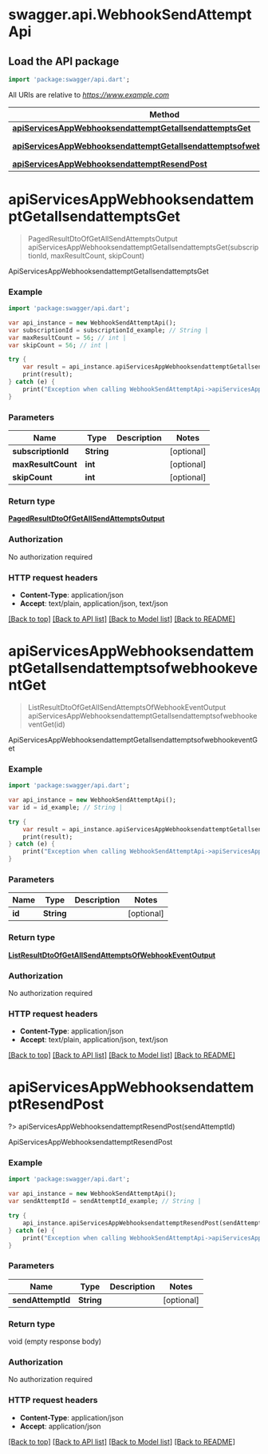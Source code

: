 # swagger.api.WebhookSendAttemptApi

## Load the API package
```dart
import 'package:swagger/api.dart';
```

All URIs are relative to *https://www.example.com*

Method | HTTP request | Description
------------- | ------------- | -------------
[**apiServicesAppWebhooksendattemptGetallsendattemptsGet**](WebhookSendAttemptApi.md#apiServicesAppWebhooksendattemptGetallsendattemptsGet) | **GET** /api/services/app/WebhookSendAttempt/GetAllSendAttempts | ApiServicesAppWebhooksendattemptGetallsendattemptsGet
[**apiServicesAppWebhooksendattemptGetallsendattemptsofwebhookeventGet**](WebhookSendAttemptApi.md#apiServicesAppWebhooksendattemptGetallsendattemptsofwebhookeventGet) | **GET** /api/services/app/WebhookSendAttempt/GetAllSendAttemptsOfWebhookEvent | ApiServicesAppWebhooksendattemptGetallsendattemptsofwebhookeventGet
[**apiServicesAppWebhooksendattemptResendPost**](WebhookSendAttemptApi.md#apiServicesAppWebhooksendattemptResendPost) | **POST** /api/services/app/WebhookSendAttempt/Resend | ApiServicesAppWebhooksendattemptResendPost


# **apiServicesAppWebhooksendattemptGetallsendattemptsGet**
> PagedResultDtoOfGetAllSendAttemptsOutput apiServicesAppWebhooksendattemptGetallsendattemptsGet(subscriptionId, maxResultCount, skipCount)

ApiServicesAppWebhooksendattemptGetallsendattemptsGet



### Example 
```dart
import 'package:swagger/api.dart';

var api_instance = new WebhookSendAttemptApi();
var subscriptionId = subscriptionId_example; // String | 
var maxResultCount = 56; // int | 
var skipCount = 56; // int | 

try { 
    var result = api_instance.apiServicesAppWebhooksendattemptGetallsendattemptsGet(subscriptionId, maxResultCount, skipCount);
    print(result);
} catch (e) {
    print("Exception when calling WebhookSendAttemptApi->apiServicesAppWebhooksendattemptGetallsendattemptsGet: $e\n");
}
```

### Parameters

Name | Type | Description  | Notes
------------- | ------------- | ------------- | -------------
 **subscriptionId** | **String**|  | [optional] 
 **maxResultCount** | **int**|  | [optional] 
 **skipCount** | **int**|  | [optional] 

### Return type

[**PagedResultDtoOfGetAllSendAttemptsOutput**](PagedResultDtoOfGetAllSendAttemptsOutput.md)

### Authorization

No authorization required

### HTTP request headers

 - **Content-Type**: application/json
 - **Accept**: text/plain, application/json, text/json

[[Back to top]](#) [[Back to API list]](../README.md#documentation-for-api-endpoints) [[Back to Model list]](../README.md#documentation-for-models) [[Back to README]](../README.md)

# **apiServicesAppWebhooksendattemptGetallsendattemptsofwebhookeventGet**
> ListResultDtoOfGetAllSendAttemptsOfWebhookEventOutput apiServicesAppWebhooksendattemptGetallsendattemptsofwebhookeventGet(id)

ApiServicesAppWebhooksendattemptGetallsendattemptsofwebhookeventGet



### Example 
```dart
import 'package:swagger/api.dart';

var api_instance = new WebhookSendAttemptApi();
var id = id_example; // String | 

try { 
    var result = api_instance.apiServicesAppWebhooksendattemptGetallsendattemptsofwebhookeventGet(id);
    print(result);
} catch (e) {
    print("Exception when calling WebhookSendAttemptApi->apiServicesAppWebhooksendattemptGetallsendattemptsofwebhookeventGet: $e\n");
}
```

### Parameters

Name | Type | Description  | Notes
------------- | ------------- | ------------- | -------------
 **id** | **String**|  | [optional] 

### Return type

[**ListResultDtoOfGetAllSendAttemptsOfWebhookEventOutput**](ListResultDtoOfGetAllSendAttemptsOfWebhookEventOutput.md)

### Authorization

No authorization required

### HTTP request headers

 - **Content-Type**: application/json
 - **Accept**: text/plain, application/json, text/json

[[Back to top]](#) [[Back to API list]](../README.md#documentation-for-api-endpoints) [[Back to Model list]](../README.md#documentation-for-models) [[Back to README]](../README.md)

# **apiServicesAppWebhooksendattemptResendPost**
?> apiServicesAppWebhooksendattemptResendPost(sendAttemptId)

ApiServicesAppWebhooksendattemptResendPost



### Example 
```dart
import 'package:swagger/api.dart';

var api_instance = new WebhookSendAttemptApi();
var sendAttemptId = sendAttemptId_example; // String | 

try { 
    api_instance.apiServicesAppWebhooksendattemptResendPost(sendAttemptId);
} catch (e) {
    print("Exception when calling WebhookSendAttemptApi->apiServicesAppWebhooksendattemptResendPost: $e\n");
}
```

### Parameters

Name | Type | Description  | Notes
------------- | ------------- | ------------- | -------------
 **sendAttemptId** | **String**|  | [optional] 

### Return type

void (empty response body)

### Authorization

No authorization required

### HTTP request headers

 - **Content-Type**: application/json
 - **Accept**: application/json

[[Back to top]](#) [[Back to API list]](../README.md#documentation-for-api-endpoints) [[Back to Model list]](../README.md#documentation-for-models) [[Back to README]](../README.md)

